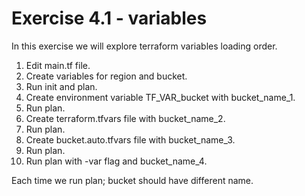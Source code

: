 # Exercise 4.1 - variables

In this exercise we will explore terraform variables loading order.

1. Edit main.tf file.
2. Create variables for region and bucket.
3. Run init and plan.
4. Create environment variable TF_VAR_bucket with bucket_name_1.
5. Run plan.
6. Create terraform.tfvars file with bucket_name_2.
7. Run plan.
8. Create bucket.auto.tfvars file with bucket_name_3.
9. Run plan.
10. Run plan with -var flag and bucket_name_4.

Each time we run plan; bucket should have different name.
